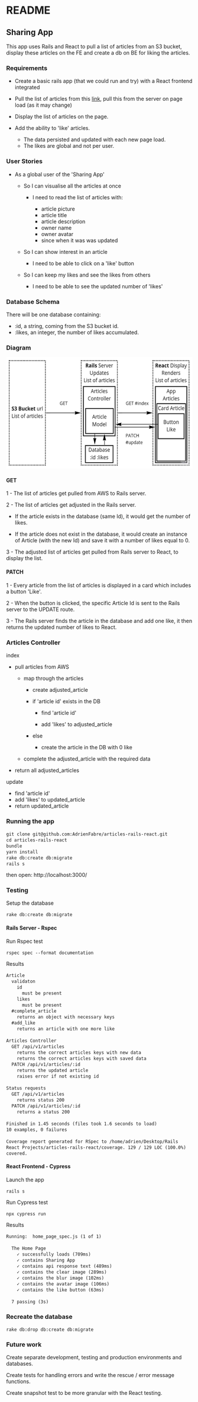 # README

## Sharing App

This app uses Rails and React to pull a list of articles from an S3 bucket, display these articles on the FE and create a db on BE for liking the articles.

### Requirements

- Create a basic rails app (that we could run and try) with a React frontend integrated

- Pull the list of articles from this [link](https://s3-eu-west-1.amazonaws.com/olio-staging-images/developer/test-articles-v3.json), pull this from the server on page load (as it may change)

- Display the list of articles on the page.

- Add the ability to 'like' articles.

  - The data persisted and updated with each new page load.
  - The likes are global and not per user.

### User Stories

- As a global user of the 'Sharing App'

  - So I can visualise all the articles at once

    - I need to read the list of articles with:

      - article picture
      - article title
      - article description
      - owner name
      - owner avatar
      - since when it was was updated

  - So I can show interest in an article

    - I need to be able to click on a 'like' button

  - So I can keep my likes and see the likes from others

    - I need to be able to see the updated number of 'likes'

### Database Schema

There will be one database containing:

- :id, a string, coming from the S3 bucket id.
- :likes, an integer, the number of likes accumulated.

### Diagram

<img src="public/diagram.jpg" alt="diagram" title="diagram" width="550" height="300" />

#### GET

1 - The list of articles get pulled from AWS to Rails server.

2 - The list of articles get adjusted in the Rails server.

- If the article exists in the database (same Id), it would get the number of likes.

- If the article does not exist in the database, it would create an instance of Article (with the new Id) and save it with a number of likes equal to 0.

3 - The adjusted list of articles get pulled from Rails server to React, to display the list.

#### PATCH

1 - Every article from the list of articles is displayed in a card which includes a button 'Like'.

2 - When the button is clicked, the specific Article Id is sent to the Rails server to the UPDATE route.

3 - The Rails server finds the article in the database and add one like, it then returns the updated number of likes to React.

### Articles Controller

index

- pull articles from AWS

  - map through the articles

    - create adjusted_article

    - if 'article id' exists in the DB

      - find 'article id'

      - add 'likes' to adjusted_article

    - else

      - create the article in the DB with 0 like

  - complete the adjusted_article with the required data

- return all adjusted_articles

update

- find 'article id'
- add 'likes' to updated_article
- return updated_article

### Running the app

```unix
git clone git@github.com:AdrienFabre/articles-rails-react.git
cd articles-rails-react
bundle
yarn install
rake db:create db:migrate
rails s
```

then open: http://localhost:3000/

### Testing

Setup the database

```unix
rake db:create db:migrate
```

#### Rails Server - Rspec

Run Rspec test

```unix
rspec spec --format documentation
```

Results

```unix
Article
  validaton
    id
      must be present
    likes
      must be present
  #complete_article
    returns an object with necessary keys
  #add_like
    returns an article with one more like

Articles Controller
  GET /api/v1/articles
    returns the correct articles keys with new data
    returns the correct articles keys with saved data
  PATCH /api/v1/articles/:id
    returns the updated article
    raises error if not existing id

Status requests
  GET /api/v1/articles
    returns status 200
  PATCH /api/v1/articles/:id
    returns a status 200

Finished in 1.45 seconds (files took 1.6 seconds to load)
10 examples, 0 failures

Coverage report generated for RSpec to /home/adrien/Desktop/Rails React Projects/articles-rails-react/coverage. 129 / 129 LOC (100.0%) covered.
```

#### React Frontend - Cypress

Launch the app

```unix
rails s
```

Run Cypress test

```unix
npx cypress run
```

Results

```unix
Running:  home_page_spec.js (1 of 1)

  The Home Page
    ✓ successfully loads (709ms)
    ✓ contains Sharing App
    ✓ contains api response text (489ms)
    ✓ contains the clear image (289ms)
    ✓ contains the blur image (102ms)
    ✓ contains the avatar image (106ms)
    ✓ contains the like button (63ms)

  7 passing (3s)
```

### Recreate the database

```unix
rake db:drop db:create db:migrate
```

### Future work

Create separate development, testing and production environments and databases.

Create tests for handling errors and write the rescue / error message functions.

Create snapshot test to be more granular with the React testing.
